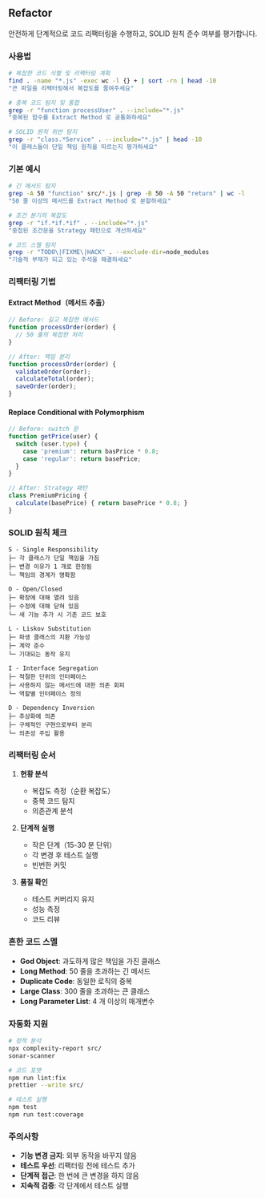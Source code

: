 ## Refactor

안전하게 단계적으로 코드 리팩터링을 수행하고, SOLID 원칙 준수 여부를 평가합니다.

### 사용법

```bash
# 복잡한 코드 식별 및 리팩터링 계획
find . -name "*.js" -exec wc -l {} + | sort -rn | head -10
"큰 파일을 리팩터링해서 복잡도를 줄여주세요"

# 중복 코드 탐지 및 통합
grep -r "function processUser" . --include="*.js"
"중복된 함수를 Extract Method 로 공통화하세요"

# SOLID 원칙 위반 탐지
grep -r "class.*Service" . --include="*.js" | head -10
"이 클래스들이 단일 책임 원칙을 따르는지 평가하세요"
```

### 기본 예시

```bash
# 긴 메서드 탐지
grep -A 50 "function" src/*.js | grep -B 50 -A 50 "return" | wc -l
"50 줄 이상의 메서드를 Extract Method 로 분할하세요"

# 조건 분기의 복잡도
grep -r "if.*if.*if" . --include="*.js"
"중첩된 조건문을 Strategy 패턴으로 개선하세요"

# 코드 스멜 탐지
grep -r "TODO\|FIXME\|HACK" . --exclude-dir=node_modules
"기술적 부채가 되고 있는 주석을 해결하세요"
```

### 리팩터링 기법

#### Extract Method（메서드 추출）

```javascript
// Before: 길고 복잡한 메서드
function processOrder(order) {
  // 50 줄의 복잡한 처리
}

// After: 책임 분리
function processOrder(order) {
  validateOrder(order);
  calculateTotal(order);
  saveOrder(order);
}
```

#### Replace Conditional with Polymorphism

```javascript
// Before: switch 문
function getPrice(user) {
  switch (user.type) {
    case 'premium': return basPrice * 0.8;
    case 'regular': return basePrice;
  }
}

// After: Strategy 패턴
class PremiumPricing {
  calculate(basePrice) { return basePrice * 0.8; }
}
```

### SOLID 원칙 체크

```
S - Single Responsibility
├─ 각 클래스가 단일 책임을 가짐
├─ 변경 이유가 1 개로 한정됨
└─ 책임의 경계가 명확함

O - Open/Closed
├─ 확장에 대해 열려 있음
├─ 수정에 대해 닫혀 있음
└─ 새 기능 추가 시 기존 코드 보호

L - Liskov Substitution
├─ 파생 클래스의 치환 가능성
├─ 계약 준수
└─ 기대되는 동작 유지

I - Interface Segregation
├─ 적절한 단위의 인터페이스
├─ 사용하지 않는 메서드에 대한 의존 회피
└─ 역할별 인터페이스 정의

D - Dependency Inversion
├─ 추상화에 의존
├─ 구체적인 구현으로부터 분리
└─ 의존성 주입 활용
```

### 리팩터링 순서

1. **현황 분석**
   - 복잡도 측정（순환 복잡도）
   - 중복 코드 탐지
   - 의존관계 분석

2. **단계적 실행**
   - 작은 단계（15-30 분 단위）
   - 각 변경 후 테스트 실행
   - 빈번한 커밋

3. **품질 확인**
   - 테스트 커버리지 유지
   - 성능 측정
   - 코드 리뷰

### 흔한 코드 스멜

- **God Object**: 과도하게 많은 책임을 가진 클래스
- **Long Method**: 50 줄을 초과하는 긴 메서드
- **Duplicate Code**: 동일한 로직의 중복
- **Large Class**: 300 줄을 초과하는 큰 클래스
- **Long Parameter List**: 4 개 이상의 매개변수

### 자동화 지원

```bash
# 정적 분석
npx complexity-report src/
sonar-scanner

# 코드 포맷
npm run lint:fix
prettier --write src/

# 테스트 실행
npm test
npm run test:coverage
```

### 주의사항

- **기능 변경 금지**: 외부 동작을 바꾸지 않음
- **테스트 우선**: 리팩터링 전에 테스트 추가
- **단계적 접근**: 한 번에 큰 변경을 하지 않음
- **지속적 검증**: 각 단계에서 테스트 실행
